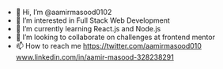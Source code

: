 - 👋 Hi, I’m @aamirmasood0102
- 👀 I’m interested in Full Stack Web Development
- 🌱 I’m currently learning React.js and Node.js
- 💞️ I’m looking to collaborate on challenges at frontend mentor
- 📫 How to reach me
      https://twitter.com/aamirmasood010
      www.linkedin.com/in/aamir-masood-328238291
